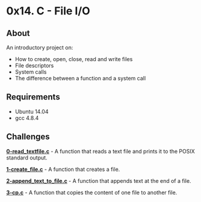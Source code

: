 # 0x14. C - File I/O
## About
An introductory project on:
- How to create, open, close, read and write files
- File descriptors
- System calls
- The difference between a function and a system call
## Requirements
- Ubuntu 14.04
- gcc 4.8.4
## Challenges
**[0-read_textfile.c](0-read_textfile.c)** - A function that reads a text file and prints it to the POSIX standard output.

**[1-create_file.c](1-create_file.c)** - A function that creates a file.

**[2-append_text_to_file.c](2-append_text_to_file.c)** - A function that appends text at the end of a file.

**[3-cp.c](3-cp.c)** - A function that copies the content of one file to another file.
